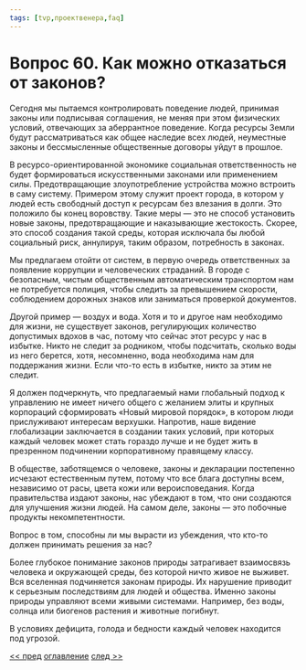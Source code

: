 ```yaml
---
tags: [tvp,проектвенера,faq]
---
```

# Вопрос 60. Как можно отказаться от законов?

Сегодня мы пытаемся контролировать поведение людей, принимая законы или подписывая соглашения, не меняя при этом физических условий, отвечающих за аберрантное поведение. Когда ресурсы Земли будут рассматриваться как общее наследие всех людей, неуместные законы и бессмысленные общественные договоры уйдут в прошлое.

В ресурсо-ориентированной экономике социальная ответственность не будет формироваться искусственными законами или применением силы. Предотвращающие злоупотребление устройства можно встроить в саму систему. Примером этому служит проект города, в котором у людей есть свободный доступ к ресурсам без влезания в долги. Это положило бы конец воровству. Такие меры — это не способ установить новые законы, предотвращающие и наказывающие жестокость. Скорее, это способ создания такой среды, которая исключала бы любой социальный риск, аннулируя, таким образом, потребность в законах.

Мы предлагаем отойти от систем, в первую очередь ответственных за появление коррупции и человеческих страданий. В городе с безопасным, чистым общественным автоматическим транспортом нам не потребуется полиция, чтобы следить за превышением скорости, соблюдением дорожных знаков или заниматься проверкой документов.

Другой пример — воздух и вода. Хотя и то и другое нам необходимо для жизни, не существует законов, регулирующих количество допустимых вдохов в час, потому что сейчас этот ресурс у нас в избытке. Никто не следит за родником, чтобы подсчитать, сколько воды из него берется, хотя, несомненно, вода необходима нам для поддержания жизни. Если что-то есть в избытке, никто за этим не следит.

Я должен подчеркнуть, что предлагаемый нами глобальный подход к управлению не имеет ничего общего с желанием элиты и крупных корпораций сформировать «Новый мировой порядок», в котором люди прислуживают интересам верхушки. Напротив, наше видение глобализации заключается в создании таких условий, при которых каждый человек может стать гораздо лучше и не будет жить в презренном подчинении корпоративному правящему классу.

В обществе, заботящемся о человеке, законы и декларации постепенно исчезают естественным путем, потому что все блага доступны всем, независимо от расы, цвета кожи или вероисповедания. Когда правительства издают законы, нас убеждают в том, что они создаются для улучшения жизни людей. На самом деле, законы — это побочные продукты некомпетентности.

Вопрос в том, способны ли мы вырасти из убеждения, что кто-то должен принимать решения за нас?

Более глубокое понимание законов природы затрагивает взаимосвязь человека и окружающей среды, без которой ничто живое не выживет. Вся вселенная подчиняется законам природы. Их нарушение приводит к серьезным последствиям для людей и общества. Именно законы природы управляют всеми живыми системами. Например, без воды, солнца или биогенов растения и животные погибнут.

В условиях дефицита, голода и бедности каждый человек находится под угрозой.

[<< пред](Вопрос%2059.%20Не%20могли%20бы%20Вы%20прокомментировать%20эссе,%20написанное%20Альбертом%20Эйнштейном%20в%201949%20году,%20о%20его%20взглядах%20на%20социализм.md) [оглавление](FAQ%20%D0%BF%D0%BE%20%D0%BF%D1%80%D0%BE%D0%B5%D0%BA%D1%82%D1%83%20%C2%AB%D0%92%D0%B5%D0%BD%D0%B5%D1%80%D0%B0%C2%BB.md) [след >>](Вопрос%2061.%20Что%20нужно%20изменить%20в%20нашем%20мире,%20чтобы%20восстановить%20взаимосвязь%20человека%20с%20природой.md)
